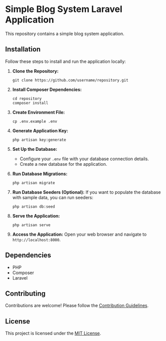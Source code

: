 # Simple Blog System Laravel Application

This repository contains a simple blog system application.

## Installation

Follow these steps to install and run the application locally:

1. **Clone the Repository:**
   ```
   git clone https://github.com/username/repository.git
   ```

2. **Install Composer Dependencies:**
   ```
   cd repository
   composer install
   ```

3. **Create Environment File:**
   ```
   cp .env.example .env
   ```

4. **Generate Application Key:**
   ```
   php artisan key:generate
   ```

5. **Set Up the Database:**
   - Configure your `.env` file with your database connection details.
   - Create a new database for the application.

6. **Run Database Migrations:**
   ```
   php artisan migrate
   ```

7. **Run Database Seeders (Optional):**
   If you want to populate the database with sample data, you can run seeders:
   ```
   php artisan db:seed
   ```

8. **Serve the Application:**
   ```
   php artisan serve
   ```

9. **Access the Application:**
   Open your web browser and navigate to `http://localhost:8000`.

## Dependencies

- PHP
- Composer
- Laravel

## Contributing

Contributions are welcome! Please follow the [Contribution Guidelines](CONTRIBUTING.md).

## License

This project is licensed under the [MIT License](LICENSE).